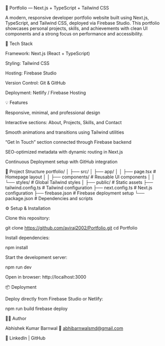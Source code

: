 🧩 Portfolio — Next.js + TypeScript + Tailwind CSS

A modern, responsive developer portfolio website built using Next.js, TypeScript, and Tailwind CSS, deployed via Firebase Studio.
This portfolio showcases personal projects, skills, and achievements with clean UI components and a strong focus on performance and accessibility.

🚀 Tech Stack

Framework: Next.js (React + TypeScript)

Styling: Tailwind CSS

Hosting: Firebase Studio

Version Control: Git & GitHub

Deployment: Netlify / Firebase Hosting

💡 Features

Responsive, minimal, and professional design

Interactive sections: About, Projects, Skills, and Contact

Smooth animations and transitions using Tailwind utilities

“Get In Touch” section connected through Firebase backend

SEO-optimized metadata with dynamic routing in Next.js

Continuous Deployment setup with GitHub integration

🧠 Project Structure
portfolio/
│
├── src/
│   ├── app/
│   │   ├── page.tsx          # Homepage layout
│   │   ├── components/       # Reusable UI components
│   │   └── styles/           # Global Tailwind styles
│
├── public/                   # Static assets
├── tailwind.config.ts        # Tailwind configuration
├── next.config.ts            # Next.js configuration
├── firebase.json             # Firebase deployment setup
└── package.json              # Dependencies and scripts

⚙️ Setup & Installation

Clone this repository:

git clone https://github.com/aviraj2002/Portfolio.git
cd Portfolio


Install dependencies:

npm install


Start the development server:

npm run dev


Open in browser: http://localhost:3000

📦 Deployment

Deploy directly from Firebase Studio or Netlify:

npm run build
firebase deploy

🧑‍💻 Author

Abhishek Kumar Barnwal
📧 abhibarnwalsmd@gmail.com

🔗 LinkedIn
 | GitHub
